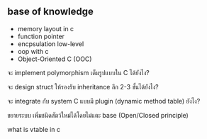 ## base of knowledge
- memory layout in c
- function pointer
- encpsulation low-level
- oop with c
- Object-Oriented C (OOC)

จะ implement polymorphism เต็มรูปแบบใน C ได้ยังไง?

จะ design struct ให้รองรับ inheritance ลึก 2-3 ชั้นได้ยังไง?

จะ integrate กับ system C แบบมี plugin (dynamic method table) ยังไง?

ขยายระบบ	เพิ่มชนิดสัตว์ใหม่ได้โดยไม่แตะ base (Open/Closed principle) <!--concept oop in c-->

what is vtable in c


